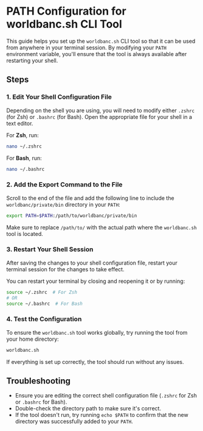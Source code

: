# PATH Configuration for worldbanc.sh CLI Tool

This guide helps you set up the `worldbanc.sh` CLI tool so that it can be used from anywhere in your terminal session. By modifying your `PATH` environment variable, you'll ensure that the tool is always available after restarting your shell.

## Steps

### 1. Edit Your Shell Configuration File

Depending on the shell you are using, you will need to modify either `.zshrc` (for Zsh) or `.bashrc` (for Bash). Open the appropriate file for your shell in a text editor.

For **Zsh**, run:

```bash
nano ~/.zshrc
```

For **Bash**, run:

```bash
nano ~/.bashrc
```

### 2. Add the Export Command to the File

Scroll to the end of the file and add the following line to include the `worldbanc/private/bin` directory in your `PATH`:

```bash
export PATH=$PATH:/path/to/worldbanc/private/bin
```

Make sure to replace `/path/to/` with the actual path where the `worldbanc.sh` tool is located.

### 3. Restart Your Shell Session

After saving the changes to your shell configuration file, restart your terminal session for the changes to take effect.

You can restart your terminal by closing and reopening it or by running:

```bash
source ~/.zshrc  # For Zsh
# OR
source ~/.bashrc  # For Bash
```

### 4. Test the Configuration

To ensure the `worldbanc.sh` tool works globally, try running the tool from your home directory:

```bash
worldbanc.sh
```

If everything is set up correctly, the tool should run without any issues.

## Troubleshooting

- Ensure you are editing the correct shell configuration file (`.zshrc` for Zsh or `.bashrc` for Bash).
- Double-check the directory path to make sure it's correct.
- If the tool doesn't run, try running `echo $PATH` to confirm that the new directory was successfully added to your `PATH`.
